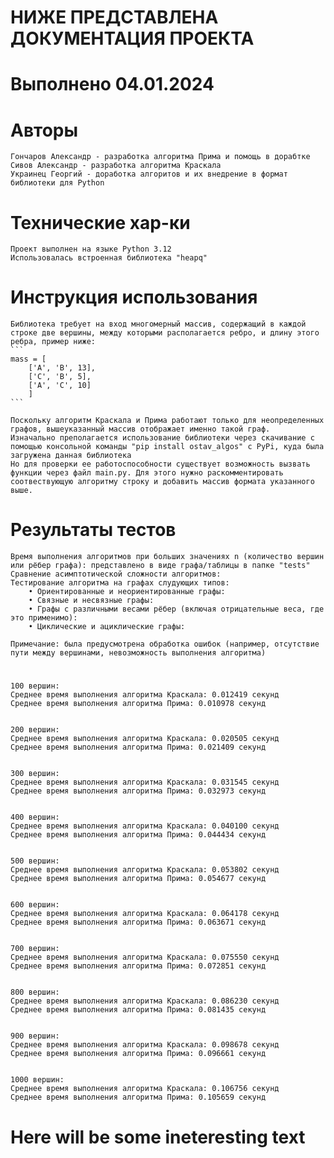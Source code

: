 # НИЖЕ ПРЕДСТАВЛЕНА ДОКУМЕНТАЦИЯ ПРОЕКТА
# Выполнено 04.01.2024

# Авторы
    Гончаров Александр - разработка алгоритма Прима и помощь в дорабтке
    Сивов Александр - разработка алгоритма Краскала
    Украинец Георгий - доработка алгоритов и их внедрение в формат библиотеки для Python

# Технические хар-ки
    Проект выполнен на языке Python 3.12
    Использовалась встроенная библиотека "heapq"


# Инструкция использования
    Библиотека требует на вход многомерный массив, содержащий в каждой строке две вершины, между которыми располагается ребро, и длину этого ребра, пример ниже:
    ```
    mass = [ 
        ['A', 'B', 13],
        ['C', 'B', 5],
        ['A', 'C', 10] 
        ]
    ```

    Поскольку алгоритм Краскала и Прима работают только для неопределенных графов, вышеуказанный массив отображает именно такой граф. 
    Изначально преполагается использование библиотеки через скачивание с помощью консольной команды "pip install ostav_algos" с PyPi, куда была загружена данная библиотека
    Но для проверки ее работоспособности существует возможность вызвать функции через файл main.py. Для этого нужно раскомментировать соотвествующую алгоритму строку и добавить массив формата указанного выше.


# Результаты тестов
    Время выполнения алгоритмов при больших значениях n (количество вершин или рёбер графа): представлено в виде графа/таблицы в папке "tests"  
    Сравнение асимптотической сложности алгоритмов:
    Тестирование алгоритма на графах слудующих типов: 
        • Ориентированные и неориентированные графы:
        • Связные и несвязные графы:
        • Графы с различными весами рёбер (включая отрицательные веса, где это применимо):
        • Циклические и ациклические графы:

    Примечание: была предусмотрена обработка ошибок (например, отсутствие пути между вершинами, невозможность выполнения алгоритма)

# 
    100 вершин:
    Среднее время выполнения алгоритма Краскала: 0.012419 секунд
    Среднее время выполнения алгоритма Прима: 0.010978 секунд


    200 вершин:
    Среднее время выполнения алгоритма Краскала: 0.020505 секунд
    Среднее время выполнения алгоритма Прима: 0.021409 секунд


    300 вершин: 
    Среднее время выполнения алгоритма Краскала: 0.031545 секунд
    Среднее время выполнения алгоритма Прима: 0.032973 секунд


    400 вершин:
    Среднее время выполнения алгоритма Краскала: 0.040100 секунд
    Среднее время выполнения алгоритма Прима: 0.044434 секунд


    500 вершин:
    Среднее время выполнения алгоритма Краскала: 0.053802 секунд
    Среднее время выполнения алгоритма Прима: 0.054677 секунд


    600 вершин:
    Среднее время выполнения алгоритма Краскала: 0.064178 секунд
    Среднее время выполнения алгоритма Прима: 0.063671 секунд


    700 вершин:
    Среднее время выполнения алгоритма Краскала: 0.075550 секунд
    Среднее время выполнения алгоритма Прима: 0.072851 секунд


    800 вершин: 
    Среднее время выполнения алгоритма Краскала: 0.086230 секунд
    Среднее время выполнения алгоритма Прима: 0.081435 секунд


    900 вершин:
    Среднее время выполнения алгоритма Краскала: 0.098678 секунд
    Среднее время выполнения алгоритма Прима: 0.096661 секунд


    1000 вершин:
    Среднее время выполнения алгоритма Краскала: 0.106756 секунд
    Среднее время выполнения алгоритма Прима: 0.105659 секунд


# Here will be some ineteresting text
